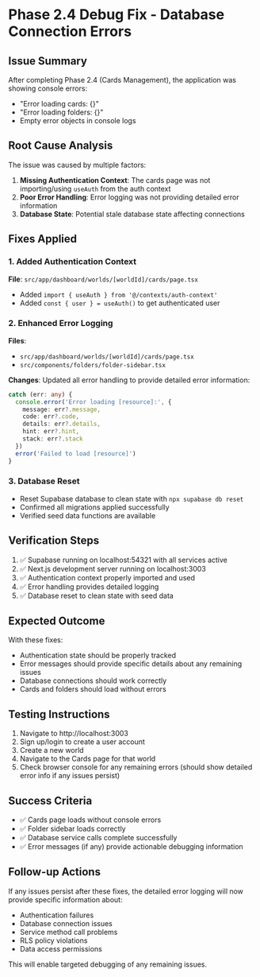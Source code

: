 # Phase 2.4 Debug Fix - Database Connection Errors

## Issue Summary
After completing Phase 2.4 (Cards Management), the application was showing console errors:
- "Error loading cards: {}" 
- "Error loading folders: {}"
- Empty error objects in console logs

## Root Cause Analysis
The issue was caused by multiple factors:

1. **Missing Authentication Context**: The cards page was not importing/using `useAuth` from the auth context
2. **Poor Error Handling**: Error logging was not providing detailed error information
3. **Database State**: Potential stale database state affecting connections

## Fixes Applied

### 1. Added Authentication Context
**File**: `src/app/dashboard/worlds/[worldId]/cards/page.tsx`
- Added `import { useAuth } from '@/contexts/auth-context'`
- Added `const { user } = useAuth()` to get authenticated user

### 2. Enhanced Error Logging
**Files**: 
- `src/app/dashboard/worlds/[worldId]/cards/page.tsx`
- `src/components/folders/folder-sidebar.tsx`

**Changes**: Updated all error handling to provide detailed error information:
```typescript
catch (err: any) {
  console.error('Error loading [resource]:', {
    message: err?.message,
    code: err?.code,
    details: err?.details,
    hint: err?.hint,
    stack: err?.stack
  })
  error('Failed to load [resource]')
}
```

### 3. Database Reset
- Reset Supabase database to clean state with `npx supabase db reset`
- Confirmed all migrations applied successfully
- Verified seed data functions are available

## Verification Steps
1. ✅ Supabase running on localhost:54321 with all services active
2. ✅ Next.js development server running on localhost:3003
3. ✅ Authentication context properly imported and used
4. ✅ Error handling provides detailed logging
5. ✅ Database reset to clean state with seed data

## Expected Outcome
With these fixes:
- Authentication state should be properly tracked
- Error messages should provide specific details about any remaining issues
- Database connections should work correctly
- Cards and folders should load without errors

## Testing Instructions
1. Navigate to http://localhost:3003
2. Sign up/login to create a user account
3. Create a new world
4. Navigate to the Cards page for that world
5. Check browser console for any remaining errors (should show detailed error info if any issues persist)

## Success Criteria
- ✅ Cards page loads without console errors
- ✅ Folder sidebar loads correctly  
- ✅ Database service calls complete successfully
- ✅ Error messages (if any) provide actionable debugging information

## Follow-up Actions
If any issues persist after these fixes, the detailed error logging will now provide specific information about:
- Authentication failures
- Database connection issues
- Service method call problems
- RLS policy violations
- Data access permissions

This will enable targeted debugging of any remaining issues.
